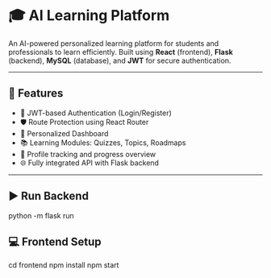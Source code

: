 # 🎓 AI Learning Platform

An AI-powered personalized learning platform for students and professionals to learn efficiently. Built using **React** (frontend), **Flask** (backend), **MySQL** (database), and **JWT** for secure authentication.

---

## 📌 Features

- 🔐 JWT-based Authentication (Login/Register)
- 🛡️ Route Protection using React Router
- 🎯 Personalized Dashboard
- 📚 Learning Modules: Quizzes, Topics, Roadmaps
- 🧠 Profile tracking and progress overview
- 🌐 Fully integrated API with Flask backend

---

## ▶️ Run Backend

  python -m flask run


## 💻 Frontend Setup

  cd frontend
  npm install
  npm start
